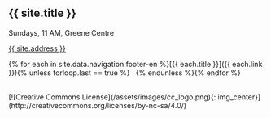 
## {{ site.title }}

Sundays, 11 AM, Greene Centre<br>

[{{ site.address }}](/directions.html)

{% for each in site.data.navigation.footer-en %}[{{ each.title }}]({{ each.link }}){% unless forloop.last == true %} &nbsp;&nbsp;{% endunless %}{% endfor %}

<br>
[![Creative Commons License](/assets/images/cc_logo.png){: img_center}](http://creativecommons.org/licenses/by-nc-sa/4.0/)
